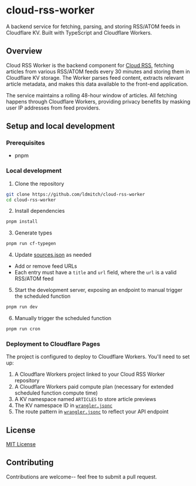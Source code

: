 # cloud-rss-worker

A backend service for fetching, parsing, and storing RSS/ATOM feeds in Cloudflare KV. Built with TypeScript and Cloudflare Workers.

## Overview

Cloud RSS Worker is the backend component for [Cloud RSS](https://github.com/ldmitch/cloud-rss), fetching articles from various RSS/ATOM feeds every 30 minutes and storing them in Cloudflare KV storage. The Worker parses feed content, extracts relevant article metadata, and makes this data available to the front-end application.

The service maintains a rolling 48-hour window of articles. All fetching happens through Cloudflare Workers, providing privacy benefits by masking user IP addresses from feed providers.

## Setup and local development

### Prerequisites

- pnpm

### Local development

1. Clone the repository
```bash
git clone https://github.com/ldmitch/cloud-rss-worker
cd cloud-rss-worker
```

2. Install dependencies
```bash
pnpm install
```

3. Generate types
```bash
pnpm run cf-typegen
```

4. Update [sources.json](./sources.json) as needed
- Add or remove feed URLs
- Each entry must have a `title` and `url` field, where the `url` is a valid RSS/ATOM feed

5. Start the development server, exposing an endpoint to manual trigger the scheduled function
```bash
pnpm run dev
```

6. Manually trigger the scheduled function
```bash
pnpm run cron
```

### Deployment to Cloudflare Pages

The project is configured to deploy to Cloudflare Workers. You'll need to set up:

1. A Cloudflare Workers project linked to your Cloud RSS Worker repository
2. A Cloudflare Workers paid compute plan (necessary for extended scheduled function compute time)
3. A KV namespace named `ARTICLES` to store article previews
4. The KV namespace ID in [`wrangler.jsonc`](./wrangler.jsonc)
5. The route pattern in [`wrangler.jsonc`](./wrangler.jsonc) to reflect your API endpoint

## License

[MIT License](./LICENSE.md)

## Contributing

Contributions are welcome-- feel free to submit a pull request.
